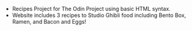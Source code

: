- Recipes Project for The Odin Project using basic HTML syntax.
- Website includes 3 recipes to Studio Ghibli food including Bento Box, Ramen, and Bacon and Eggs!

